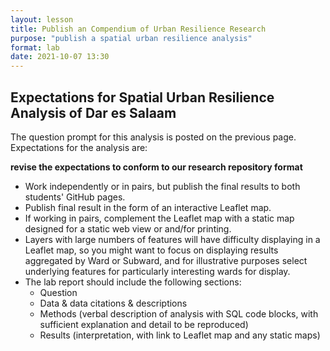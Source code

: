 ```yaml
---
layout: lesson
title: Publish an Compendium of Urban Resilience Research
purpose: "publish a spatial urban resilience analysis"
format: lab
date: 2021-10-07 13:30
---
```


## Expectations for Spatial Urban Resilience Analysis of Dar es Salaam

The question prompt for this analysis is posted on the previous page. Expectations for the analysis are:

**revise the expectations to conform to our research repository format**

- Work independently or in pairs, but publish the final results to both students' GitHub pages.
- Publish final result in the form of an interactive Leaflet map.
- If working in pairs, complement the Leaflet map with a static map designed for a static web view or and/for printing.
- Layers with large numbers of features will have difficulty displaying in a Leaflet map, so you might want to focus on displaying results aggregated by Ward or Subward, and for illustrative purposes select underlying features for particularly interesting wards for display.
- The lab report should include the following sections:
  - Question
  - Data & data citations & descriptions
  - Methods (verbal description of analysis with SQL code blocks, with sufficient explanation and detail to be reproduced)
  - Results (interpretation, with link to Leaflet map and any static maps)
